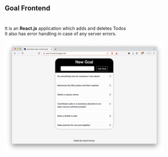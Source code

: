 ## Goal Frontend<br/><br/>

It is an **React.js** application which adds and deletes Todos<br/>
It also has error handling in case of any server errors.
<br/><br/>
![Goal Image](./goal-app.png)
